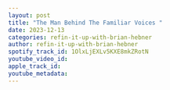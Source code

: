 ```yaml
---
layout: post
title: "The Man Behind The Familiar Voices "
date: 2023-12-13
categories: refin-it-up-with-brian-hebner
author: refin-it-up-with-brian-hebner
spotify_track_id: 1OlxLjEXLv5KXE8mkZRotN
youtube_video_id: 
apple_track_id: 
youtube_metadata: 
---
```

